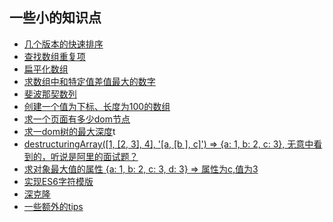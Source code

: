 ## 一些小的知识点

* [几个版本的快速排序](https://github.com/shiyangzhaoa/easy-tips/blob/master/tips/quick_sort.md)
* [查找数组重复项](https://github.com/shiyangzhaoa/easy-tips/blob/master/tips/arr_same.md)
* [扁平化数组](https://github.com/shiyangzhaoa/easy-tips/blob/master/tips/flatten.md)
* [求数组中和特定值差值最大的数字](https://github.com/shiyangzhaoa/easy-tips/blob/master/tips/max_count.md)
* [斐波那契数列](https://github.com/shiyangzhaoa/easy-tips/blob/master/tips/fibonacci.md)
* [创建一个值为下标、长度为100的数组](https://github.com/shiyangzhaoa/easy-tips/blob/master/tips/create_arr.md)
* [求一个页面有多少dom节点](https://github.com/shiyangzhaoa/easy-tips/blob/master/tips/dom_count.md)
* [求一dom树的最大深度](https://github.com/shiyangzhaoa/easy-tips/blob/master/tips/dom_depth.md)t
* [destructuringArray([1, [2, 3], 4], '[a, [b ], c]') => {a: 1, b: 2, c: 3}, 无意中看到的，听说是阿里的面试题？](https://github.com/shiyangzhaoa/easy-tips/blob/master/tips/destructuring_array.md)
* [求对象最大值的属性 {a: 1, b: 2, c: 3, d: 3} => 属性为c,值为3](https://github.com/shiyangzhaoa/easy-tips/blob/master/tips/max_prop.md)
* [实现ES6字符模版](https://github.com/shiyangzhaoa/easy-tips/blob/master/tips/str_tmp.md)
* [深克隆](https://github.com/shiyangzhaoa/easy-tips/blob/master/tips/clone_deep.md)
* [一些额外的tips](https://github.com/shiyangzhaoa/easy-tips/blob/master/tips/tips.md)